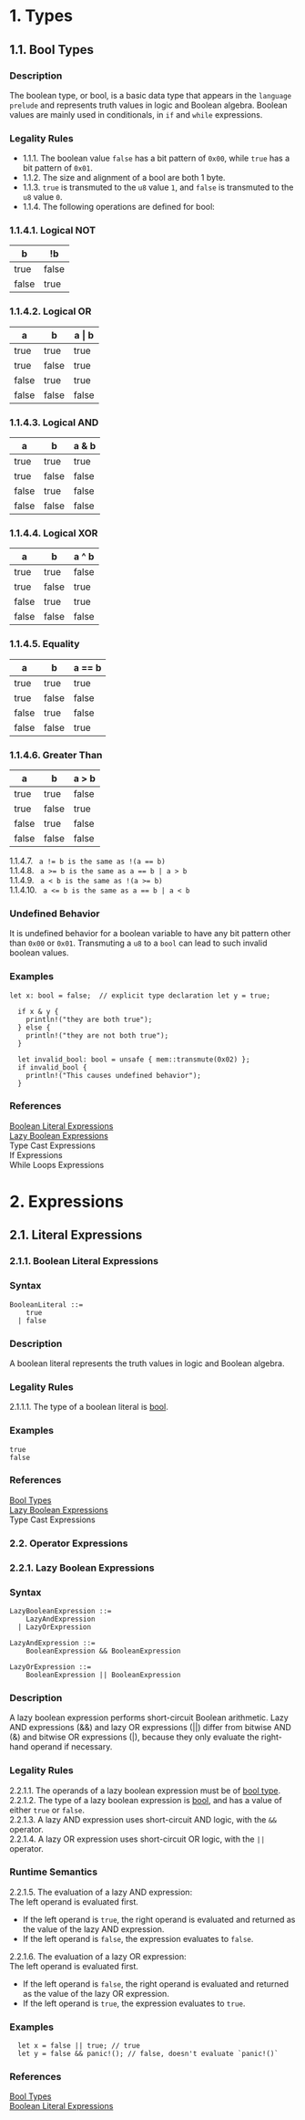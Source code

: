 # 1. Types
## 1.1. Bool Types <a name="1.1."></a>
### Description

The boolean type, or bool, is a basic data type that appears in the `language prelude` and represents truth values in logic and Boolean algebra. Boolean values are mainly used in conditionals, in `if` and `while` expressions.

### Legality Rules
- 1.1.1. The boolean value `false` has a bit pattern of `0x00`, while `true` has a bit pattern of `0x01`.
- 1.1.2. The size and alignment of a bool are both 1 byte.
- 1.1.3. `true` is transmuted to the `u8` value `1`, and `false` is transmuted to the `u8` value `0`.
- 1.1.4. The following operations are defined for bool:

### 1.1.4.1. Logical NOT 

| b     | !b    |
|-------|-------|
| true  | false |
| false | true  |


### 1.1.4.2. Logical OR 

| a     | b     | a \| b |
|-------|-------|--------|
| true  | true  | true   |
| true  | false | true   |
| false | true  | true   |
| false | false | false  |


### 1.1.4.3. Logical AND 

| a     | b     | a & b  |
|-------|-------|--------|
| true  | true  | true   |
| true  | false | false  |
| false | true  | false  |
| false | false | false  |

### 1.1.4.4. Logical XOR

| a     | b     | a ^ b  |
|-------|-------|--------|
| true  | true  | false  |
| true  | false | true   |
| false | true  | true   |
| false | false | false  |

### 1.1.4.5. Equality

| a     | b     | a == b |
|-------|-------|--------|
| true  | true  | true   |
| true  | false | false  |
| false | true  | false  |
| false | false | true   |


### 1.1.4.6. Greater Than

| a     | b     | a > b  |
|-------|-------|--------|
| true  | true  | false  |
| true  | false | true   |
| false | true  | false  |
| false | false | false  |

1.1.4.7. ` a != b is the same as !(a == b)` \
1.1.4.8. ` a >= b is the same as a == b | a > b` \
1.1.4.9. ` a < b is the same as !(a >= b)` \
1.1.4.10. ` a <= b is the same as a == b | a < b`



### Undefined Behavior
It is undefined behavior for a boolean variable to have any bit pattern other than `0x00` or `0x01`. Transmuting a `u8` to a `bool` can lead to such invalid boolean values.


### Examples
`
  let x: bool = false;  // explicit type declaration
  let y = true;
`
```
  if x & y {
    println!("they are both true");
  } else {
    println!("they are not both true");
  }
```
```
  let invalid_bool: bool = unsafe { mem::transmute(0x02) };
  if invalid_bool {
    println!("This causes undefined behavior");
  }
```

### References
[Boolean Literal Expressions](#2.1.1.) \
[Lazy Boolean Expressions](#2.2.1.) \
Type Cast Expressions \
If Expressions \
While Loops Expressions 


# 2. Expressions
## 2.1. Literal Expressions
### 2.1.1. Boolean Literal Expressions <a name="2.1.1."></a>


### Syntax
   <a name="boolean-literal-syntax"></a>
    
    BooleanLiteral ::= 
        true 
      | false 

### Description
A boolean literal represents the truth values in logic and Boolean algebra.

### Legality Rules
2.1.1.1. The type of a boolean literal is [bool](#1.1.).

### Examples
`
  true
` \
`
  false
`

### References
[Bool Types](#1.1.) \
[Lazy Boolean Expressions](#2.2.1.) \
Type Cast Expressions




### 2.2. Operator Expressions
### 2.2.1. Lazy Boolean Expressions <a name="2.2.1."></a>

### Syntax
   <a name="lazy-boolean-expression-syntax"></a>

    LazyBooleanExpression ::= 
        LazyAndExpression
      | LazyOrExpression

    LazyAndExpression ::= 
        BooleanExpression && BooleanExpression

    LazyOrExpression ::= 
        BooleanExpression || BooleanExpression


### Description
A lazy boolean expression performs short-circuit Boolean arithmetic. 
Lazy AND expressions (&&) and lazy OR expressions (||) differ from bitwise AND (&) and bitwise OR expressions (|), because they only evaluate the right-hand operand if necessary.

### Legality Rules
2.2.1.1. The operands of a lazy boolean expression must be of [bool type](#1.1.). \
2.2.1.2. The type of a lazy boolean expression is [bool](#1.1.), and has a value of either `true` or `false`. \
2.2.1.3. A lazy AND expression uses short-circuit AND logic, with the `&&` operator. \
2.2.1.4. A lazy OR expression uses short-circuit OR logic, with the `||` operator. 

### Runtime Semantics
2.2.1.5. The evaluation of a lazy AND expression: \
The left operand is evaluated first. 
- If the left operand is `true`, the right operand is evaluated and returned as the value of the lazy AND expression.
- If the left operand is `false`, the expression evaluates to `false`. 

2.2.1.6. The evaluation of a lazy OR expression: \
The left operand is evaluated first. 
- If the left operand is `false`, the right operand is evaluated and returned as the value of the lazy OR expression.
- If the left operand is `true`, the expression evaluates to `true`.

### Examples
```
  let x = false || true; // true 
  let y = false && panic!(); // false, doesn't evaluate `panic!()` 
```

### References
[Bool Types](#1.1.) \
[Boolean Literal Expressions](#2.1.1.) 